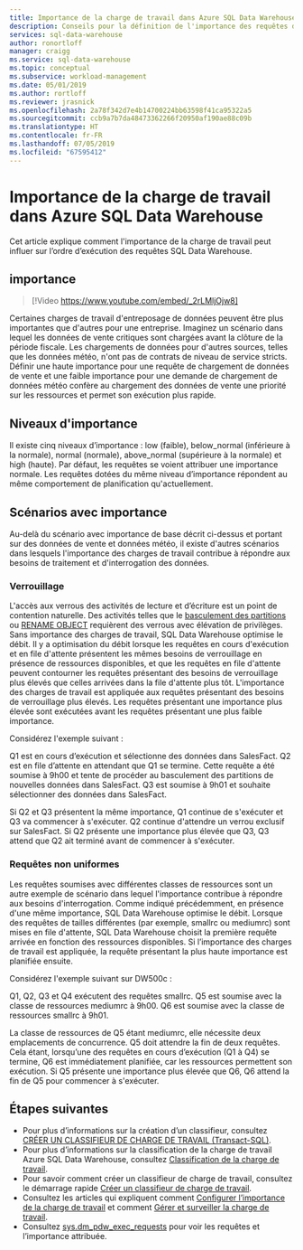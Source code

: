 ```yaml
---
title: Importance de la charge de travail dans Azure SQL Data Warehouse | Microsoft Docs
description: Conseils pour la définition de l'importance des requêtes dans Azure SQL Data Warehouse.
services: sql-data-warehouse
author: ronortloff
manager: craigg
ms.service: sql-data-warehouse
ms.topic: conceptual
ms.subservice: workload-management
ms.date: 05/01/2019
ms.author: rortloff
ms.reviewer: jrasnick
ms.openlocfilehash: 2a78f342d7e4b14700224bb63598f41ca95322a5
ms.sourcegitcommit: ccb9a7b7da48473362266f20950af190ae88c09b
ms.translationtype: HT
ms.contentlocale: fr-FR
ms.lasthandoff: 07/05/2019
ms.locfileid: "67595412"
---
```

# <a name="azure-sql-data-warehouse-workload-importance"></a>Importance de la charge de travail dans Azure SQL Data Warehouse

Cet article explique comment l'importance de la charge de travail peut influer sur l’ordre d’exécution des requêtes SQL Data Warehouse.

## <a name="importance"></a>importance

> [!Video https://www.youtube.com/embed/_2rLMljOjw8]

Certaines charges de travail d'entreposage de données peuvent être plus importantes que d'autres pour une entreprise.  Imaginez un scénario dans lequel les données de vente critiques sont chargées avant la clôture de la période fiscale.  Les chargements de données pour d'autres sources, telles que les données météo, n'ont pas de contrats de niveau de service stricts.   Définir une haute importance pour une requête de chargement de données de vente et une faible importance pour une demande de chargement de données météo confère au chargement des données de vente une priorité sur les ressources et permet son exécution plus rapide.

## <a name="importance-levels"></a>Niveaux d'importance

Il existe cinq niveaux d’importance : low (faible), below_normal (inférieure à la normale), normal (normale), above_normal (supérieure à la normale) et high (haute).  Par défaut, les requêtes se voient attribuer une importance normale.  Les requêtes dotées du même niveau d’importance répondent au même comportement de planification qu'actuellement.

## <a name="importance-scenarios"></a>Scénarios avec importance

Au-delà du scénario avec importance de base décrit ci-dessus et portant sur des données de vente et données météo, il existe d'autres scénarios dans lesquels l'importance des charges de travail contribue à répondre aux besoins de traitement et d'interrogation des données.

### <a name="locking"></a>Verrouillage

L'accès aux verrous des activités de lecture et d’écriture est un point de contention naturelle.  Des activités telles que le [basculement des partitions](/azure/sql-data-warehouse/sql-data-warehouse-tables-partition) ou [RENAME OBJECT](/sql/t-sql/statements/rename-transact-sql) requièrent des verrous avec élévation de privilèges.  Sans importance des charges de travail, SQL Data Warehouse optimise le débit.  Il y a optimisation du débit lorsque les requêtes en cours d'exécution et en file d'attente présentent les mêmes besoins de verrouillage en présence de ressources disponibles, et que les requêtes en file d'attente peuvent contourner les requêtes présentant des besoins de verrouillage plus élevés que celles arrivées dans la file d'attente plus tôt.  L'importance des charges de travail est appliquée aux requêtes présentant des besoins de verrouillage plus élevés. Les requêtes présentant une importance plus élevée sont exécutées avant les requêtes présentant une plus faible importance.

Considérez l'exemple suivant :

Q1 est en cours d’exécution et sélectionne des données dans SalesFact.
Q2 est en file d’attente en attendant que Q1 se termine.  Cette requête a été soumise à 9h00 et tente de procéder au basculement des partitions de nouvelles données dans SalesFact.
Q3 est soumise à 9h01 et souhaite sélectionner des données dans SalesFact.

Si Q2 et Q3 présentent la même importance, Q1 continue de s'exécuter et Q3 va commencer à s'exécuter. Q2 continue d'attendre un verrou exclusif sur SalesFact.  Si Q2 présente une importance plus élevée que Q3, Q3 attend que Q2 ait terminé avant de commencer à s'exécuter.

### <a name="non-uniform-requests"></a>Requêtes non uniformes

Les requêtes soumises avec différentes classes de ressources sont un autre exemple de scénario dans lequel l'importance contribue à répondre aux besoins d'interrogation.  Comme indiqué précédemment, en présence d'une même importance, SQL Data Warehouse optimise le débit.  Lorsque des requêtes de tailles différentes (par exemple, smallrc ou mediumrc) sont mises en file d'attente, SQL Data Warehouse choisit la première requête arrivée en fonction des ressources disponibles.  Si l’importance des charges de travail est appliquée, la requête présentant la plus haute importance est planifiée ensuite.
  
Considérez l'exemple suivant sur DW500c :

Q1, Q2, Q3 et Q4 exécutent des requêtes smallrc.
Q5 est soumise avec la classe de ressources mediumrc à 9h00.
Q6 est soumise avec la classe de ressources smallrc à 9h01.

La classe de ressources de Q5 étant mediumrc, elle nécessite deux emplacements de concurrence.  Q5 doit attendre la fin de deux requêtes.  Cela étant, lorsqu’une des requêtes en cours d’exécution (Q1 à Q4) se termine, Q6 est immédiatement planifiée, car les ressources permettent son exécution.  Si Q5 présente une importance plus élevée que Q6, Q6 attend la fin de Q5 pour commencer à s'exécuter.

## <a name="next-steps"></a>Étapes suivantes

- Pour plus d’informations sur la création d’un classifieur, consultez [CRÉER UN CLASSIFIEUR DE CHARGE DE TRAVAIL (Transact-SQL)](https://docs.microsoft.com/sql/t-sql/statements/create-workload-classifier-transact-sql).  
- Pour plus d’informations sur la classification de la charge de travail Azure SQL Data Warehouse, consultez [Classification de la charge de travail](sql-data-warehouse-workload-classification.md).  
- Pour savoir comment créer un classifieur de charge de travail, consultez le démarrage rapide [Créer un classifieur de charge de travail](quickstart-create-a-workload-classifier-tsql.md).
- Consultez les articles qui expliquent comment [Configurer l’importance de la charge de travail](sql-data-warehouse-how-to-configure-workload-importance.md) et comment [Gérer et surveiller la charge de travail](sql-data-warehouse-how-to-manage-and-monitor-workload-importance.md).
- Consultez [sys.dm_pdw_exec_requests](/sql/relational-databases/system-dynamic-management-views/sys-dm-pdw-exec-requests-transact-sql) pour voir les requêtes et l’importance attribuée.
